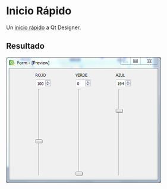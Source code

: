 Inicio Rápido
=============

Un [inicio rápido](http://doc.qt.io/qt-5/designer-quick-start.html "A Quick
Start to Qt Designer") a Qt Designer.

## Resultado

![alt text](./inicio-rapido.png "Inicio Rápido")
